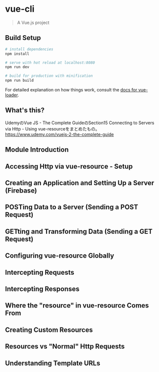 # vue-cli

> A Vue.js project

## Build Setup

``` bash
# install dependencies
npm install

# serve with hot reload at localhost:8080
npm run dev

# build for production with minification
npm run build
```

For detailed explanation on how things work, consult the [docs for vue-loader](http://vuejs.github.io/vue-loader).


## What's this?

UdemyのVue JS - The Complete GuideのSection15 Connecting to Servers via Http - Using vue-resourceをまとめたもの。 https://www.udemy.com/vuejs-2-the-complete-guide

## Module Introduction

## Accessing Http via vue-resource - Setup

## Creating an Application and Setting Up a Server (Firebase)

## POSTing Data to a Server (Sending a POST Request)

## GETting and Transforming Data (Sending a GET Request)

## Configuring vue-resource Globally

## Intercepting Requests

## Intercepting Responses

## Where the "resource" in vue-resource Comes From

## Creating Custom Resources

## Resources vs "Normal" Http Requests

## Understanding Template URLs

##

##

##
